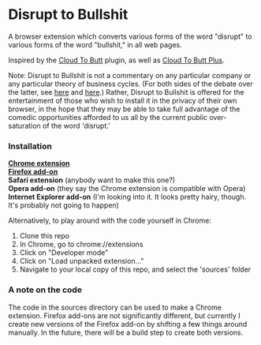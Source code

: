 Disrupt to Bullshit
===================

A browser extension which converts various forms of the word "disrupt" to various forms of the word "bullshit," in all web pages.

Inspired by the [Cloud To Butt](https://github.com/panicsteve/cloud-to-butt) plugin, as well as [Cloud To Butt Plus](https://github.com/hank/cloud-to-butt).

Note: Disrupt to Bullshit is not a commentary on any particular company or any particular theory of business cycles. (For both sides of the debate over the latter, see [here](http://www.newyorker.com/reporting/2014/06/23/140623fa_fact_lepore?currentPage=all) and [here](http://www.businessweek.com/articles/2014-06-20/clayton-christensen-responds-to-new-yorker-takedown-of-disruptive-innovation).) Rather, Disrupt to Bullshit is offered for the entertainment of those who wish to install it in the privacy of their own browser, in the hope that they may be able to take full advantage of the comedic opportunities afforded to us all by the current public over-saturation of the word 'disrupt.'


### Installation

**[Chrome extension](https://chrome.google.com/webstore/detail/disrupt-to-bullshit/mahaemfhlcjficbbkbpmkbhhenfnikcf)**   
**[Firefox add-on](https://addons.mozilla.org/en-US/firefox/addon/disrupt-to-bullshit/)**  
**Safari extension** (anybody want to make this one?)  
**Opera add-on** (they say the Chrome extension is compatible with Opera)  
**Internet Explorer add-on** (I'm looking into it. It looks pretty hairy, though. It's probably not going to happen)

Alternatively, to play around with the code yourself in Chrome:

1. Clone this repo
2. In Chrome, go to chrome://extensions
3. Click on "Developer mode"
4. Click on "Load unpacked extension..."
5. Navigate to your local copy of this repo, and select the 'sources' folder

### A note on the code

The code in the sources directory can be used to make a Chrome extension. Firefox add-ons are not significantly different, but currently I create new versions of the Firefox add-on by shifting a few things around manually. In the future, there will be a build step to create both versions.


